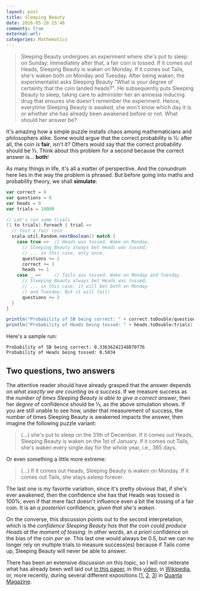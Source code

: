 ```yaml
---
layout: post
title: Sleeping Beauty
date: 2016-05-28 15:46
comments: true
external-url:
categories: Mathematics
---
```


> Sleeping Beauty undergoes an experiment where she's put to sleep on Sunday. Immediately after that, a fair coin is tossed. If it comes out Heads, Sleeping Beauty is waken on Monday. If it comes out Tails, she's waken both on Monday and Tuesday. After being waken, the experimentalist asks Sleeping Beauty "What is your degree of certainty that the coin landed heads?". He subsequently puts Sleeping Beauty to sleep, taking care to administer her an amnesia inducing drug that ensures she doesn't remember the experiment. Hence, everytime Sleeping Beauty is awaked, she won't know which day it is or whether she has already been awakened before or not. What should her answer be?

It's amazing how a simple puzzle installs chaos among mathematicians and philosophers alike. Some would argue that the correct probability is ½: after all, the coin is **fair**, isn't it? Others would say that the correct probability should be ⅓. Think about this problem for a second because the correct answer is... **both**!

As many things in life, it's all a matter of perspective. And the conundrum here lies in the way the problem is phrased. But before going into maths and probability theory, we shall **simulate**:

```scala
var correct = 0
var questions = 0
var heads = 0
var trials = 10000

// Let's run some trials
(1 to trials).foreach { trial =>
  // toss a fair coin
  scala.util.Random.nextBoolean() match {
    case true =>  // Heads was tossed. Wake on Monday.
      // Sleeping Beauty always bet Heads was tossed;
      // ... in this case, only once.
      questions += 1
      correct += 1
      heads += 1
    case _ =>     // Tails was tossed. Wake on Monday and Tuesday.
      // Sleeping Beauty always bet Heads was tossed;
      // ... in this case, it will bet both on Monday
      // and Tuesday. But it will fail!
      questions += 2
  }
}

println("Probability of SB being correct: " + correct.toDouble/questions)
println("Probability of Heads being tossed: " + heads.toDouble/trials)
```

Here's a sample run:

```
Probability of SB being correct: 0.33636242148870776
Probability of Heads being tossed: 0.5034
```

## Two questions, two answers

The attentive reader should have already grasped that the answer depends on *what exactly we are counting as a success*. If we measure success as the *number of times Sleeping Beauty is able to give a correct answer*, then her *degree* of confidence should be ⅓, as the above simulation shows. If you are still unable to see how, under that measurement of success, the number of times Sleeping Beauty is awakened impacts the answer, then imagine the following puzzle variant:

> (...) she's put to sleep on the 31th of December. If it comes out Heads, Sleeping Beauty is waken on the 1st of January. If it comes out Tails, she's waken every single day for the whole year, i.e., 365 days.

Or even something a little more extreme:

> (...) If it comes out Heads, Sleeping Beauty is waken on Monday. If it comes out Tails, she stays asleep forever.

The last one is my favorite variation, since it's pretty obvious that, if she's ever awakened, then the confidence she has that Heads was tossed is 100%; even if that mere fact doesn't influence even a bit the tossing of a fair coin. It is an *a posteriori* confidence, *given that she's waken*.

On the converse, this discussion points out to the second interpretation, which is the *confidence Sleeping Beauty has that the coin could produce Heads at the moment of tossing*. In other words, an *a priori* confidence on the bias of the coin *per se*. This last one would always be 0.5, but we can no longer rely on multiple trials to measure success(es) because if Tails come up, Sleeping Beauty will never be able to answer.

There has been an extensive discussion on this topic, so I will not reiterate what has already been well laid out [in this paper](http://arxiv.org/ftp/arxiv/papers/0806/0806.1316.pdf), in this  [video](https://www.youtube.com/watch?v=zL52lG6aNIY), in [Wikipedia](https://en.wikipedia.org/wiki/Sleeping_Beauty), or, more recently, during several different expositions [[1](https://www.quantamagazine.org/20160114-sleeping-beautys-necker-cube-dilemma/),
[2](https://www.quantamagazine.org/20160129-solution-sleeping-beautys-dilemma/), [3](https://www.quantamagazine.org/20160331-why-sleeping-beauty-is-lost-in-time/)] in [Quanta Magazine](http://www.quantamagazine.org/).

